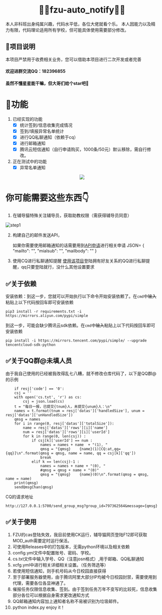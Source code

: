 <h1 align="center">🏳️‍🌈fzu-auto_notify🏳️‍🌈</h1>
        本人非科班出身纯属兴趣，代码水平低，各位大佬就看个乐。
    本人因能力以及精力有限，代码理论适用所有学校，但可能具体使用需要部分修改。
    

## 👑项目说明

本项目严禁用于收费相关业务，您可以借助本项目进行二次开发或者完善
#### 欢迎进群交流QQ：182396855
#### 虽然不懂星星能干嘛，但大哥们给个star吧🙏
    
# 👑功能

1. 已经实现的功能
    - [x] 统计签到/信息收集完成情况
    - [x] 签到/填报异常名单统计
    - [x] 进行QQ私聊通知（依赖于cq）
    - [x] 进行邮箱通知
    - [x] 腾讯云短信通知（自行申请购买，1000条/50元）默认移除，需自行修改。
2. 正在测试中的功能
    - [x] 异常名单通知
<p align="center"><img src="https://github.com/xyr365/auto_notify/blob/main/IMG/total.png?raw=true"/></p>

# 你可能需要这些东西👇


1. 在辅导猫特殊关注辅导员，获取助教权限（需获得辅导员同意）

![step1](https://github.com/xyr365/auto_notify/blob/main/IMG/fo.png?raw=true)

2. 构建自己的邮件发送API，

    如果你需要使用邮箱通知的话需要用到[API申请](https://mp.weixin.qq.com/s?__biz=MzA3NzMwNjM0MA==&mid=2649807321&idx=1&sn=35710d5df1f778b83f2a38c8e7a0ddf9&chksm=87507952b027f0444cfdfd03e7bc8d992ead5cdc2ddaa787d8405ea5f49412581693fa4617e9&mpshare=1&scene=23&srcid=10071p9HrVkTV194DXVtDeWz&sharer_sharetime=1633540006916&sharer_shareid=cde0c199d9f6ce11f7bcb010f1564c15#rd)进行相关申请
    JSON=
            {
            "mailto": "",
            "mialsub": "",
            "mailbody": ""
            }

3. 使用CQ进行私聊通知提醒
    [使用该项目](https://github.com/Mrs4s/go-cqhttp)登陆拥有好友关系的QQ进行私聊提醒，qq只要登陆就行，没什么其他设置要求

## ✅关于依赖
   安装依赖：到这一步，您就可以开始执行以下命令开始安装依赖了。在`cmd`中~~输入~~粘贴上以下代码按回车即可安装依赖

    pip3 install -r requirements.txt -i https://mirrors.aliyun.com/pypi/simple
    
   到这一步，可能会缺少腾讯云sdk依赖。在`cmd`中~~输入~~粘贴上以下代码按回车即可安装依赖
    
    pip install -i https://mirrors.tencent.com/pypi/simple/ --upgrade tencentcloud-sdk-python
    
## ✅关于QQ群@未填人员
   由于我自己使用的已经被我改得乱七八糟，就不修改仓库代码了，以下是QQ群@的示例

        if resj['code'] == '0':
        csj = ''
        with open('cs.txt', 'r') as cs:
            csj = json.load(cs)
        t = "每日一报，已提交{tnum}人，未提交{unum}人：\n"
        names = t.format(tnum = resj['datas']['handledSize'], unum = resj['datas']['unHandledSize'])
        qmsg = names
        for i in range(0, resj['datas']['totalSize']):
            name = resj['datas']['rows'][i]['name']
            num = resj['datas']['rows'][i]['userId']
            for k in range(0, len(csj)) :
                if csj[k]['userId'] == num :
                    names = names + name  + "(1), "
                    qmsg = "{qmsg}    {name}(1)[CQ:at,qq={qq}]\n".format(qmsg = qmsg, name = name, qq = csj[k]['qq'])
                    break
                elif k == len(csj)-1 :
                    names = names + name + "(0), "
                    #qmsg = qmsg + name + "(0)"
                    qmsg = "{qmsg}    {name}(0)\n".format(qmsg = qmsg, name = name)
        print(qmsg)
        sendQmsgChan(qmsg)
    
   CQ的请求地址
    
    http://127.0.0.1:5700/send_group_msg?group_id=797362564&message={qmsg}
    
## ✅关于使用
1. FZU的cas登陆失效，我目前使用CK运行，辅导猫网页登陆F12即可获取MOD_auth需要定时运行保活。
2. 可使用Releases中的打包版本，无需python环境以及相关依赖
3. config.yml文件中配置账号、密码、学校。
4. cs.txt文件中输入学号、QQ（注意josn格式）,用于邮箱、QQ私聊通知
5. xcfg.yml中进行相关详细相关设置。（任务筛选等）
6. 若使用短信通知，则手机号码从今日校园直接获得
7. 至于部署服务器使用，由于腾讯阿里大部分IP均被今日校园封禁，需要使用到代理，需要各位各显神通了。
8. 催报任务仅限信息收集、签到。由于签到任务万年不变写的比较死，信息收集部分各位可以根据自身需求更改通知方式
9. QQ邮箱通知内容加上通知者名称不易被识别为垃圾邮件。
10. python index.py         enjoy it！
